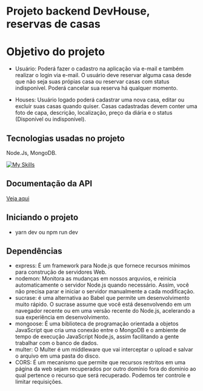 # Projeto backend DevHouse, reservas de casas

# Objetivo do projeto
- Usuário: Poderá fazer o cadastro na aplicação via e-mail e também realizar o
login via e-mail. O usuário deve reservar alguma casa desde que não seja suas própias
casa ou reservar casas com status indisponível. Poderá cancelar sua reserva há qualquer 
momento.

- Houses: Usuário logado poderá cadastrar uma nova casa, editar ou excluir suas
casas quando quiser. Casas cadastradas devem conter uma foto de capa, descrição,
localização, preço da diária e o status (Disponível ou indisponível).

## Tecnologias usadas no projeto
Node.Js, MongoDB.

[![My Skills](https://skillicons.dev/icons?i=nodejs,mongodb&perline=10)](https://skillicons.dev)


## Documentação da API
<a href="https://www.figma.com/proto/vEV0rVgzSQdCZaosJ38NOG/DOC-API-DEVHOUSE---BY%3A-Anderson-David?type=design&node-id=1-2&t=dpS9NyyqYMEjTogL-1&scaling=min-zoom&page-id=0%3A1&mode=design" target="_blank">Veja aqui</a>


## Iniciando o projeto
- yarn dev ou npm run dev


## Dependências
- express: É um framework para Node.js que fornece recursos mínimos para construção de servidores Web. 
- nodemon: Monitora as mudanças em nossos arquvios, e reinicia automaticamente o servidor Node.js quando necessário. Assim, você não precisa parar e iniciar o servidor manualmente a cada modificação.
- sucrase: é uma alternativa ao Babel que permite um desenvolvimento muito rápido. O sucrase assume que você está desenvolvendo em um navegador recente ou em uma versão recente do Node.js, acelerando a sua experiência em desenvolvimento.
- mongoose: É uma biblioteca de programação orientada a objetos JavaScript que cria uma conexão entre o MongoDB e o ambiente de tempo de execução JavaScript Node.js, assim
facilitando a gente trabalhar com o banco de dados.
- multer: O Multer é um middleware que vai interceptar o upload e salvar o arquivo em uma pasta do disco.
- CORS: É um mecanismo que permite que recursos restritos em uma página da web sejam recuperados por outro domínio fora do domínio ao qual pertence o recurso que será recuperado. Podemos ter controle e limitar requisições.
